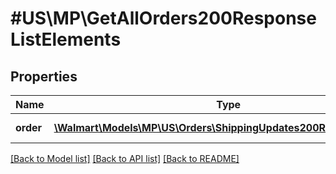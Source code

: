# #US\MP\GetAllOrders200ResponseListElements

## Properties

Name | Type | Description | Notes
------------ | ------------- | ------------- | -------------
**order** | [**\Walmart\Models\MP\US\Orders\ShippingUpdates200ResponseOrder[]**](ShippingUpdates200ResponseOrder.md) | Purchase Order List | [optional]


[[Back to Model list]](../) [[Back to API list]](../../Api/US/MP) [[Back to README]](../../README.md)
